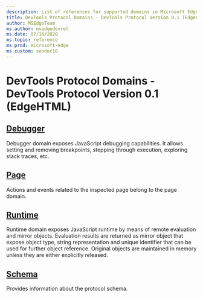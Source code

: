 ```yaml
---
description: List of references for supported domains in Microsoft Edge DevTools Protocol Version 0.1.
title: DevTools Protocol Domains - DevTools Protocol Version 0.1 (EdgeHTML)
author: MSEdgeTeam
ms.author: msedgedevrel
ms.date: 07/16/2020
ms.topic: reference
ms.prod: microsoft-edge
ms.custom: seodec18
---
```

# DevTools Protocol Domains - DevTools Protocol Version 0.1 (EdgeHTML)  

## [Debugger](debugger.md)  

Debugger domain exposes JavaScript debugging capabilities. It allows setting and removing breakpoints, stepping through execution, exploring stack traces, etc.
## [Page](page.md)
Actions and events related to the inspected page belong to the page domain.
## [Runtime](runtime.md)
Runtime domain exposes JavaScript runtime by means of remote evaluation and mirror objects. Evaluation results are returned as mirror object that expose object type, string representation and unique identifier that can be used for further object reference. Original objects are maintained in memory unless they are either explicitly released.
## [Schema](schema.md)
Provides information about the protocol schema.